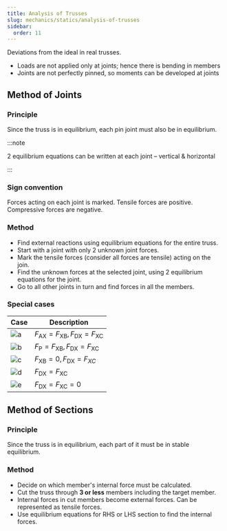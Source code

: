 ```yaml
---
title: Analysis of Trusses
slug: mechanics/statics/analysis-of-trusses
sidebar:
  order: 11
---
```


Deviations from the ideal in real trusses.

- Loads are not applied only at joints; hence there is bending in members
- Joints are not perfectly pinned, so moments can be developed at joints

## Method of Joints

### Principle

Since the truss is in equilibrium, each pin joint must also be in equilibrium.

:::note

2 equilibrium equations can be written at each joint – vertical & horizontal

:::

### Sign convention

Forces acting on each joint is marked. Tensile forces are positive. Compressive
forces are negative.

### Method

- Find external reactions using equilibrium equations for the entire truss.
- Start with a joint with only 2 unknown joint forces.
- Mark the tensile forces (consider all forces are tensile) acting on the join.
- Find the unknown forces at the selected joint, using 2 equilibrium equations
  for the joint.
- Go to all other joints in turn and find forces in all the members.

### Special cases

| Case                                                | Description                                                |
| --------------------------------------------------- | ---------------------------------------------------------- |
| ![a](/mechanics/joints-under-special-loading/a.jpg) | $F_{\text{AX}}=F_{\text{XB}}, F_{\text{DX}}=F_{\text{XC}}$ |
| ![b](/mechanics/joints-under-special-loading/b.jpg) | $F_{\text{P}}=F_{\text{XB}}, F_{\text{DX}}=F_{\text{XC}}$  |
| ![c](/mechanics/joints-under-special-loading/c.jpg) | $F_{\text{XB}}=0, F_{\text{DX}}=F_{XC}$                    |
| ![d](/mechanics/joints-under-special-loading/d.jpg) | $F_{\text{DX}}=F_{\text{XC}}$                              |
| ![e](/mechanics/joints-under-special-loading/e.jpg) | $F_{\text{DX}}=F_{\text{XC}}=0$                            |

## Method of Sections

### Principle

Since the truss is in equilibrium, each part of it must be in stable
equilibrium.

### Method

- Decide on which member's internal force must be calculated.
- Cut the truss through **3 or less** members including the target member.
- Internal forces in cut members become external forces. Can be represented as
  tensile forces.
- Use equilibrium equations for RHS or LHS section to find the internal forces.
